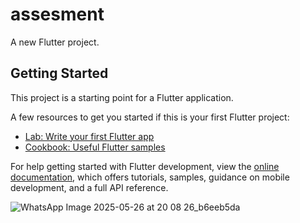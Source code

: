 # assesment

A new Flutter project.

## Getting Started

This project is a starting point for a Flutter application.

A few resources to get you started if this is your first Flutter project:

- [Lab: Write your first Flutter app](https://docs.flutter.dev/get-started/codelab)
- [Cookbook: Useful Flutter samples](https://docs.flutter.dev/cookbook)

For help getting started with Flutter development, view the
[online documentation](https://docs.flutter.dev/), which offers tutorials,
samples, guidance on mobile development, and a full API reference.


![WhatsApp Image 2025-05-26 at 20 08 26_b6eeb5da](https://github.com/user-attachments/assets/9c8207e3-2b8e-4921-b82b-e7884ffdfc31)
